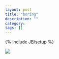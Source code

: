 ```yaml
---
layout: post
title: "boring"
description: ""
category: 
tags: []
---
```

{% include JB/setup %}

<img src="http://ww1.sinaimg.cn/bmiddle/78023177jw1du3am3m37bj.jpg"/>
